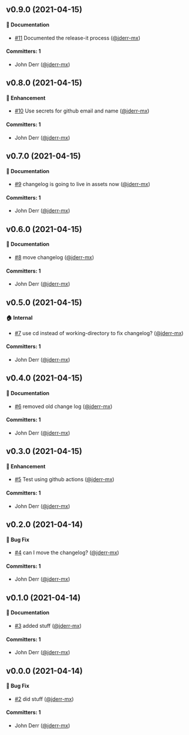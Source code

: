 ## v0.9.0 (2021-04-15)

#### :memo: Documentation
* [#11](https://github.com/jderr-mx/phoenix_test/pull/11) Documented the release-it process ([@jderr-mx](https://github.com/jderr-mx))

#### Committers: 1
- John Derr ([@jderr-mx](https://github.com/jderr-mx))

## v0.8.0 (2021-04-15)

#### :rocket: Enhancement
* [#10](https://github.com/jderr-mx/phoenix_test/pull/10) Use secrets for github email and name ([@jderr-mx](https://github.com/jderr-mx))

#### Committers: 1
- John Derr ([@jderr-mx](https://github.com/jderr-mx))

## v0.7.0 (2021-04-15)

#### :memo: Documentation
* [#9](https://github.com/jderr-mx/phoenix_test/pull/9) changelog is going to live in assets now ([@jderr-mx](https://github.com/jderr-mx))

#### Committers: 1
- John Derr ([@jderr-mx](https://github.com/jderr-mx))

## v0.6.0 (2021-04-15)

#### :memo: Documentation
* [#8](https://github.com/jderr-mx/phoenix_test/pull/8) move changelog ([@jderr-mx](https://github.com/jderr-mx))

#### Committers: 1
- John Derr ([@jderr-mx](https://github.com/jderr-mx))


## v0.5.0 (2021-04-15)

#### :house: Internal
* [#7](https://github.com/jderr-mx/phoenix_test/pull/7) use cd instead of working-directory to fix changelog? ([@jderr-mx](https://github.com/jderr-mx))

#### Committers: 1
- John Derr ([@jderr-mx](https://github.com/jderr-mx))


## v0.4.0 (2021-04-15)

#### :memo: Documentation
* [#6](https://github.com/jderr-mx/phoenix_test/pull/6) removed old change log ([@jderr-mx](https://github.com/jderr-mx))

#### Committers: 1
- John Derr ([@jderr-mx](https://github.com/jderr-mx))


## v0.3.0 (2021-04-15)

#### :rocket: Enhancement
* [#5](https://github.com/jderr-mx/phoenix_test/pull/5) Test using github actions ([@jderr-mx](https://github.com/jderr-mx))

#### Committers: 1
- John Derr ([@jderr-mx](https://github.com/jderr-mx))


## v0.2.0 (2021-04-14)

#### :bug: Bug Fix
* [#4](https://github.com/jderr-mx/phoenix_test/pull/4) can I move the changelog? ([@jderr-mx](https://github.com/jderr-mx))

#### Committers: 1
- John Derr ([@jderr-mx](https://github.com/jderr-mx))


## v0.1.0 (2021-04-14)

#### :memo: Documentation
* [#3](https://github.com/jderr-mx/phoenix_test/pull/3) added stuff ([@jderr-mx](https://github.com/jderr-mx))

#### Committers: 1
- John Derr ([@jderr-mx](https://github.com/jderr-mx))


## v0.0.0 (2021-04-14)

#### :bug: Bug Fix
* [#2](https://github.com/jderr-mx/phoenix_test/pull/2) did stuff ([@jderr-mx](https://github.com/jderr-mx))

#### Committers: 1
- John Derr ([@jderr-mx](https://github.com/jderr-mx))


